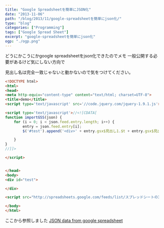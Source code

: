 ```yaml
---
title: "Google Spreadsheetを簡単にJSON化"
date: "2013-11-06"
path: "/blog/2013/11/google-spreadsheetを簡単にjson化/"
type: "blog"
categories: ["Programming"]
tags: ["Google Spread Sheet"] 
excerpt: "google-spreadsheetを簡単にjson化"
ogp: "./ogp.png"
---
```


どうにかこうにかgoogle spreadsheetをjson化できたのでメモ
一般公開する必要があるけど気にしない方向で

見出し名は完全一致じゃないと動かないので気をつけてください。

```html
<!DOCTYPE html>
<html>
<head>
<meta http-equiv="content-type" content="text/html; charset=UTF-8">
<title>demo</title>
<script type='text/javascript' src='//code.jquery.com/jquery-1.9.1.js'></script>

<script type='text/javascript'>//<![CDATA[
function importGSS(json) {
    for (i = 0; i < json.feed.entry.length; i++) {
        entry = json.feed.entry[i];
        $('#test').append('<div>' + entry.gsx$見出し1.$t + entry.gsx$見出し2.$t + entry.gsx$見出し3.$t + entry.gsx$見出し4.$t + entry.gsx$見出し5.$t +'</div>');

    }
}
//]]>

</script>


</head>
<body>
<div id="test">

</div>

<script src="http://spreadsheets.google.com/feeds/list/スプレッドシートのID/1/public/values?alt=json-in-script&amp;callback=importGSS"></script>

</body>
</html>
```

ここから参照しました [JSON data from google spreadsheet](http://stackoverflow.com/questions/16230760/json-data-from-google-spreadsheet)
